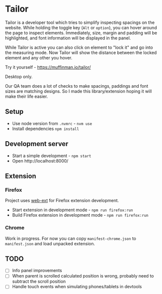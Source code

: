 # Tailor

Tailor is a developer tool which tries to simplify inspecting spacings on the website. While holding the toggle key (`Alt` or `option`), you can hover around the page to inspect elements. Immediately, size, margin and padding will be highlighted, and font information will be displayed in the panel.

While Tailor is active you can also click on element to "lock it" and go into the measuring mode. Now Tailor will show the distance between the locked element and any other you hover.

Try it yourself - https://muffinman.io/tailor/

Desktop only.

Our QA team does a lot of checks to make spacings, paddings and font sizes are matching designs. So I made this library/extension hoping it will make their life easier.

## Setup

- Use node version from `.nvmrc` - `nvm use`
- Install dependencies `npm install`

## Development server

- Start a simple development - `npm start`
- Open http://localhost:8000/

## Extension

### Firefox

Project uses [web-ext](https://github.com/mozilla/web-ext) for Firefox extension development.

- Start extension in development mode - `npm run firefox:run`
- Build Firefox extension in development mode - `npm run firefox:run`

### Chrome

Work in progress. For now you can copy `manifest-chrome.json` to `manifest.json` and load unpacked extension.

## TODO

- [ ] Info panel improvements
- [ ] When parent is scrolled calculated position is wrong, probably need to subtract the scroll position
- [ ] Handle touch events when simulating phones/tablets in devtools
